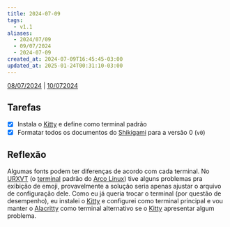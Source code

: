 ```yaml
---
title: 2024-07-09
tags:
  - v1.1
aliases:
  - 2024/07/09
  - 09/07/2024
  - 2024-07-09
created_at: 2024-07-09T16:45:45-03:00
updated_at: 2025-01-24T00:31:10-03:00
---
```


[08/07/2024](2024-07-08-lazy.md) | [10/072024](2024-07-10-Quinto_post.md)

## Tarefas

- [X] Instala o [Kitty](content/entrada/2024/07/26/Terminal_Kitty.md) e define como terminal padrão
- [x] Formatar todos os documentos do [Shikigami](content/retorno/2024/07/26/Shikigami.md) para a versão 0 (`v0`)

##  Reflexão

Algumas fonts podem ter diferenças de acordo com cada terminal. No [URXVT](content/entrada/2024/07/26/Terminal_URXVT.md) (o [terminal](content/atomos/2024/07/26/Emulador_de_terminal.md) padrão do [Arco Linux](content/entrada/2024/07/26/Arco_Linux.md)) tive alguns problemas pra exibição de emoji, provavelmente a solução seria apenas ajustar o arquivo de configuração dele. Como eu já queria trocar o terminal (por questão de desempenho), eu instalei o [Kitty](content/entrada/2024/07/26/Terminal_Kitty.md) e configurei como terminal principal e vou manter o [Alacritty](content/entrada/2024/07/26/Terminal_Alacritty.md) como terminal alternativo se o [Kitty](content/entrada/2024/07/26/Terminal_Kitty.md) apresentar algum problema.